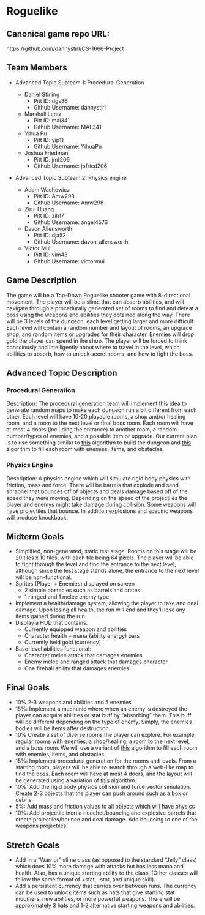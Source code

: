 # Roguelike

## Canonical game repo URL:

https://github.com/dannystirl/CS-1666-Project 

## Team Members
* Advanced Topic Subteam 1: Procedural Generation 

	* Daniel Stirling
		* Pitt ID: dgs36
		* Github Username: dannystirl
	* Marshall Lentz
		* Pitt ID: mal341
		* Github Username: MAL341
	* Yihua Pu
		* Pitt ID: yip11
		* Github Username: YihuaPu
	* Joshua Friedman
		* Pitt ID: jmf206
		* Github Username: jofried206

* Advanced Topic Subteam 2: Physics engine

	* Adam Wachowicz
		* Pitt ID: Amw298
		* Github Username: Amw298
	* Zirui Huang
		* Pitt ID: zih17
		* Github Username: angel4576
	* Davon Allensworth
		* Pitt ID: dja52
		* Github Username: davon-allensworth
	* Victor Mui
		* Pitt ID: vim43
		* Github Username: victormui

## Game Description

The game will be a Top-Down Roguelike shooter game with 8-directional movement. The player will be a slime that can absorb abilities, and will navigate through a procedurally generated set of rooms to find and defeat a boss using the weapons and abilities they obtained along the way. There will be 3 levels of the dungeon, each level getting larger and more difficult. Each level will contain a random number and layout of rooms, an upgrade shop, and random items or upgrades for their character. Enemies will drop gold the player can spend in the shop. The player will be forced to think consciously and intelligently about where to travel in the level, which abilities to absorb, how to unlock secret rooms, and how to fight the boss. 



## Advanced Topic Description

### Procedural Generation

Description: The procedural generation team will implement this idea to generate random maps to make each dungeon run a bit different from each other. Each level will have 10-20 playable rooms, a shop and/or healing room, and a room to the next level or final boss room. Each room will have at most 4 doors (including the entrance) to another room, a random number/types of enemies, and a possible item or upgrade. Our current plan is to use something similar to  [this](https://journal.stuffwithstuff.com/2014/12/21/rooms-and-mazes/) algorithm to build the dungeon and [this](https://journal.stuffwithstuff.com/2014/12/21/rooms-and-mazes/) algorithm to fill each room with enemies, items, and obstacles. 
    
### Physics Engine

Description: A physics engine which will simulate rigid body physics with friction, mass and force. There will be barrels that explode and send shrapnel that bounces off of objects and deals damage based off of the speed they were moving. Depending on the speed of the projectiles the player and enemys might take damage during collision. Some weapons will have projectiles that bounce. In addition explosions and specific weapons will produce knockback. 

## Midterm Goals

* Simplified, non-generated, static test stage. Rooms on this stage will be 20 tiles x 10 tiles, with each tile being 64 pixels. The player will be able to fight through the level and find the entrance to the next level, although since the test stage stands alone, the entrance to the next level will be non-functional.
* Sprites (Player + Enemies) displayed on screen
    * 2 simple obstacles such as barrels and crates. 
    * 1 ranged and 1 melee enemy type
* Implement a health/damage system, allowing the player to take and deal damage. Upon losing all health, the run will end and they’ll lose any items gained during the run. 
* Display a HUD that contains:
    * Currently equipped weapon and abilities
    * Character health + mana (ability energy) bars
    * Currently held gold (currency)
* Base-level abilities functional:
    * Character melee attack that damages enemies
    * Enemy melee and ranged attack that damages character
    * One fireball ability that damages enemies
 


## Final Goals

* 10% 2-3 weapons and abilities and 5 enemies
* 15%: Implement a mechanic where when an enemy is destroyed the player can acquire abilities or stat buff by “absorbing” them. This buff will be different depending on the type of enemy. Simply, the enemies bodies will be items after destruction.
* 10% Create a set of diverse rooms the player can explore. For example, regular rooms with enemies, a shop/healing, a room to the next level, and a boss room. We will use a variant of [this](https://journal.stuffwithstuff.com/2014/12/21/rooms-and-mazes/) algorithm to fill each room with enemies, items, and obstacles.
* 15%: Implement procedural generation for the rooms and levels. From a starting room, players will be able to search through a web-like map to find the boss. Each room will have at most 4 doors, and the layout will be generated using a variation of [this](https://journal.stuffwithstuff.com/2014/12/21/rooms-and-mazes/) algorithm. 
* 10%: Add the rigid body physics collision and force vector simulation. Create 2-3 objects that the player can push around such as a box or debris. 
* 5%: Add mass and friction values to all objects which will have physics
* 10%: Add projectile inertia ricochet/bouncing and explosive barrels that create projectiles/bounce and deal damage. Add bouncing to one of the weapons projectiles. 


## Stretch Goals

* Add in a “Warrior” slime class (as opposed to the standard “Jelly” class) which does 10% more damage with attacks but has less mana and health. Also, has a unique starting ability to the class. (Other classes will follow the same format of +stat, -stat, and unique skill).
* Add a persistent currency that carries over between runs. The currency can be used to unlock items such as hats that give starting stat modifiers, new abilities, or more powerful weapons. There will be approximately 3 hats and 1-2 alternative starting weapons and abilities. 
